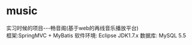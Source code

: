 # music
实习时候的项目---畅音阁(基于web的再线音乐播放平台)  
框架:SpringMVC + MyBatis 
软件环境: Eclipse JDK1.7.x 
数据库:  MySQL 5.5
